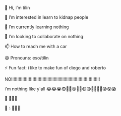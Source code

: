 
👋 Hi, I’m tilin


👀 I’m interested in learn to kidnap people

🌱 I’m currently learning nothing

💞️ I’m looking to collaborate on nothing

📫 How to reach me with a car

😄 Pronouns: eso/tilin

⚡ Fun fact: i like to make fun of diego and roberto

NO!!!!!!!!!!!!!!!!!!!!!!!!!!!!!!!!!!!!!!!!!!!!!!!!!!!!!!!!!!!!!!!!!!!!!!!

i'm nothing like y'all 😂😂😭😨😬🤯😕🙁🙁😧😩🤪🥵🥶🤬😡😰😱


🐠          🐠🐠🐠

🌊  💧       🌊🌊🌊
